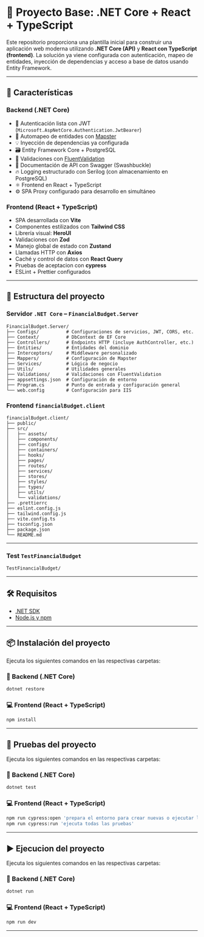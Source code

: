 # 🧩 Proyecto Base: .NET Core + React + TypeScript

Este repositorio proporciona una plantilla inicial para construir una aplicación web moderna utilizando **.NET Core (API)** y **React con TypeScript (frontend)**. La solución ya viene configurada con autenticación, mapeo de entidades, inyección de dependencias y acceso a base de datos usando Entity Framework.

---

## 🚀 Características

### Backend (.NET Core)

- 🔐 Autenticación lista con JWT (`Microsoft.AspNetCore.Authentication.JwtBearer`)
- 🔁 Automapeo de entidades con [Mapster](https://github.com/MapsterMapper/Mapster)
- 💡 Inyección de dependencias ya configurada
- 🗃️ Entity Framework Core + PostgreSQL
- 🧪 Validaciones con [FluentValidation](https://docs.fluentvalidation.net/)
- 🔎 Documentación de API con Swagger (Swashbuckle)
- 🔥 Logging estructurado con Serilog (con almacenamiento en PostgreSQL)
- ⚛️ Frontend en React + TypeScript
- ⚙️ SPA Proxy configurado para desarrollo en simultáneo

### Frontend (React + TypeScript)

- SPA desarrollada con **Vite**
- Componentes estilizados con **Tailwind CSS**
- Librería visual: **HeroUI**
- Validaciones con **Zod**
- Manejo global de estado con **Zustand**
- Llamadas HTTP con **Axios**
- Caché y control de datos con **React Query**
- Pruebas de aceptacion con **cypress**
- ESLint + Prettier configurados

---

## 📁 Estructura del proyecto

### Servidor `.NET Core` – `FinancialBudget.Server`
```
FinancialBudget.Server/
├── Configs/          # Configuraciones de servicios, JWT, CORS, etc.
├── Context/          # DbContext de EF Core
├── Controllers/      # Endpoints HTTP (incluye AuthController, etc.)
├── Entities/         # Entidades del dominio
├── Interceptors/     # Middleware personalizado
├── Mappers/          # Configuración de Mapster
├── Services/         # Lógica de negocio
├── Utils/            # Utilidades generales
├── Validations/      # Validaciones con FluentValidation
├── appsettings.json  # Configuración de entorno
├── Program.cs        # Punto de entrada y configuración general
└── web.config        # Configuración para IIS
```

### Frontend `financialBudget.client`
```
financialBudget.client/
├── public/
├── src/
│   ├── assets/
│   ├── components/
│   ├── configs/
│   ├── containers/
│   ├── hooks/
│   ├── pages/
│   ├── routes/
│   ├── services/
│   ├── stores/
│   ├── styles/
│   ├── types/
│   ├── utils/
│   └── validations/
├── .prettierrc
├── eslint.config.js
├── tailwind.config.js
├── vite.config.ts
├── tsconfig.json
├── package.json
└── README.md
```

---

### Test `TestFinancialBudget`
```
TestFinancialBudget/
```

---

## 🛠️ Requisitos

- [.NET SDK](https://dotnet.microsoft.com/en-us/download)
- [Node.js y npm](https://nodejs.org)

---

## 📦 Instalación del proyecto

Ejecuta los siguientes comandos en las respectivas carpetas:

### 🔧 Backend (.NET Core)
```bash
dotnet restore
```

### 💻 Frontend (React + TypeScript)
```bash
npm install
```

---

## 🧪 Pruebas del proyecto

Ejecuta los siguientes comandos en las respectivas carpetas:

### 🔧 Backend (.NET Core)
```bash
dotnet test
```

### 💻 Frontend (React + TypeScript)
```bash
npm run cypress:open 'prepara el entorno para crear nuevas o ejecutar las ya existentes en vivo'
npm run cypress:run 'ejecuta todas las pruebas'
```

---

## ▶️ Ejecucion del proyecto

Ejecuta los siguientes comandos en las respectivas carpetas:

### 🔧 Backend (.NET Core)
```bash
dotnet run 
```

### 💻 Frontend (React + TypeScript)
```bash
npm run dev
```

---